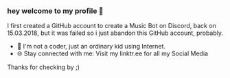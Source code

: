 ### hey welcome to my profile 👋

I first created a GitHub account to create a Music Bot on Discord, back on 15.03.2018, but it was failed so i just abandon this GitHub account, probably.

- 👤 I'm not a coder, just an ordinary kid using Internet.
- 🌐 Stay connected with me: Visit my linktr.ee for all my Social Media

Thanks for checking by ;)

<!--
**starshyosu/starshyosu** is a ✨ _special_ ✨ repository because its `README.md` (this file) appears on your GitHub profile.

Here are some ideas to get you started:

- 🔭 I’m currently working on ...
- 🌱 I’m currently learning ...
- 👯 I’m looking to collaborate on ...
- 🤔 I’m looking for help with ...
- 💬 Ask me about ...
- 📫 How to reach me: ...
- 😄 Pronouns: ...
- ⚡ Fun fact: ...
-->
